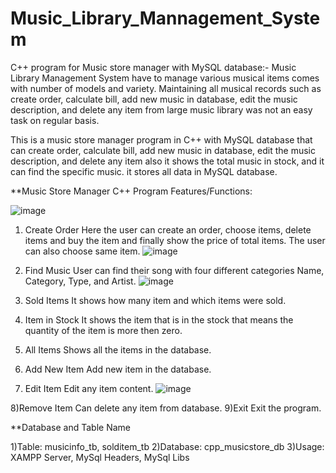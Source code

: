# Music_Library_Mannagement_System
C++ program for Music store manager with MySQL database:-
Music Library Management System have to manage various musical items comes with number of models and variety. Maintaining all musical records such as create order, calculate bill, add new music in database, edit the music description, and delete any item from large music library was not an easy task on regular basis.

This is a music store manager program in C++ with MySQL database that can create order, calculate bill, add new music in database, edit the music description, and delete any item also it shows the total music in stock, and it can find the specific music. it stores all data in MySQL database.

**Music Store Manager C++ Program Features/Functions:

![image](https://user-images.githubusercontent.com/65499831/132405297-5ea9260d-cb2f-4ed9-9416-c55a396eec3f.png)

1) Create Order
Here the user can create an order, choose items, delete items and buy the item and finally show the price of total items. The user can also choose same item.
![image](https://user-images.githubusercontent.com/65499831/132405329-3429081d-d556-4845-bef9-41e07c416148.png)


2) Find Music
User can find their song with four different categories Name, Category, Type, and Artist.
![image](https://user-images.githubusercontent.com/65499831/132405259-fd576a5b-09bc-4e8f-97bd-67beddf8eeaf.png)


3) Sold Items
It shows how many item and which items were sold.
4) Item in Stock
It shows the item that is in the stock that means the quantity of the item is more then zero.
5) All Items
Shows all the items in the database.
6) Add New Item
Add new item in the database.
7) Edit Item
Edit any item content.
![image](https://user-images.githubusercontent.com/65499831/132405402-a66fd926-ae7d-43c8-8132-cdfb206378bb.png)

8)Remove Item
Can delete any item from database.
9)Exit
Exit the program.

**Database and Table Name

1)Table: musicinfo_tb, solditem_tb
2)Database: cpp_musicstore_db
3)Usage: XAMPP Server, MySql Headers, MySql Libs
